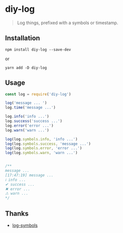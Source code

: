 # diy-log

> Log things, prefixed with a symbols or timestamp.



## Installation

```
npm install diy-log --save-dev
```

or

```
yarn add -D diy-log
```



## Usage

```js
const log = require('diy-log')

log('message ... ')
log.time('message ...')

log.info('info ...')
log.success('success ...')
log.error('error ...')
log.warn('warn ...')

log(log.symbols.info, 'info ...')
log(log.symbols.success, 'message ...')
log(log.symbols.error, 'error ...')
log(log.symbols.warn, 'warn ...')


/**
message ...
[17:47:19] message ...
ℹ info ...
✔ success ...
✖ error ...
⚠ warn ...
*/
```



## Thanks

- [log-symbols](https://github.com/sindresorhus/log-symbols)
